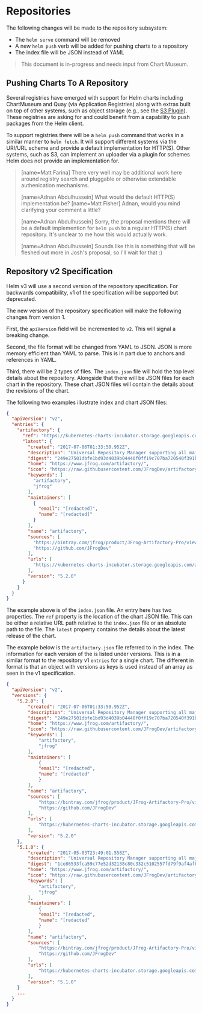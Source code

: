 # Repositories

The following changes will be made to the repository subsystem:

- The `helm serve` command will be removed
- A new `helm push` verb will be added for pushing charts to a repository
- The index file will be JSON instead of YAML

> This document is in-progress and needs input from Chart Museum.

## Pushing Charts To A Repository

Several registries have emerged with support for Helm charts including
ChartMuseum and Quay (via Application Registries) along with extras built on
top of other systems, such as object storage (e.g., see the [S3
Plugin](https://github.com/hypnoglow/helm-s3)). These registries are asking for
and could benefit from a capability to push packages from the Helm client.

To support registries there will be a `helm push` command that works in a
similar manner to `helm fetch`. It will support different systems via the
URI/URL scheme and provide a default implementation for HTTP(S). Other systems,
such as S3, can implement an uploader via a plugin for schemes Helm does not
provide an implementation for.

> [name=Matt Farina] There very well may be additional work here around
> registry search and pluggable or otherwise extendable authenication
> mechanisms.
> 
> [name=Adnan Abdulhussein] What would the default HTTP(S) implementation be?
> [name=Matt Fisher] Adnan, would you mind clarifying your comment a little?
> 
> [name=Adnan Abdulhussein] Sorry, the proposal mentions there will be a
> default implemention for `helm push` to a regular HTTP(S) chart repository.
> It's unclear to me how this would actually work.
> 
> [name=Adnan Abdulhussein] Sounds like this is something that will be fleshed
> out more in Josh's proposal, so I'll wait for that :)

## Repository v2 Specification

Helm v3 will use a second version of the repository specification. For backwards
compatibility, v1 of the specification will be supported but deprecated.

The new version of the repository specification will make the following changes
from version 1.

First, the `apiVersion` field will be incremented to `v2`. This will signal a
breaking change.

Second, the file format will be changed from YAML to JSON. JSON is more memory
efficient than YAML to parse. This is in part due to anchors and references in
YAML.

Third, there will be 2 types of files. The `index.json` file will hold the top
level details about the repository. Alongside that there will be JSON files for
each chart in the repository. These chart JSON files will contain the details
about the revisions of the chart.

The following two examples illustrate index and chart JSON files:

```json
{
  "apiVersion": "v2",
  "entries": {
    "artifactory": {
      "ref": "https://kubernetes-charts-incubator.storage.googleapis.com/artifactory.json",
      "latest": {
        "created": "2017-07-06T01:33:50.952Z",
        "description": "Universal Repository Manager supporting all major packaging formats,\nbuild tools and CI servers.",
        "digest": "249e27501dbfe1bd93d4039b04440f0ff19c707ba720540f391b5aefa3571455",
        "home": "https://www.jfrog.com/artifactory/",
        "icon": "https://raw.githubusercontent.com/JFrogDev/artifactory-dcos/master/images/jfrog_med.png",
        "keywords": [
          "artifactory",
          "jfrog"
        ],
        "maintainers": [
          {
            "email": "[redacted]",
            "name": "[redacted]"
          }
        ],
        "name": "artifactory",
        "sources": [
          "https://bintray.com/jfrog/product/JFrog-Artifactory-Pro/view",
          "https://github.com/JFrogDev"
        ],
        "urls": [
          "https://kubernetes-charts-incubator.storage.googleapis.com/artifactory-5.2.0.tgz"
        ],
        "version": "5.2.0"
      }
    }
  }
}
```

The example above is of the `index.json` file. An entry here has two properties.
The `ref` property is the location of the chart JSON file. This can be either
a relative URL path relative to the `index.json` file or an absolute path to the
file. The `latest` property contains the details about the latest release of the
chart.

The example below is the `artifactory.json` file referred to in the index. The
information for each version of the is listed under versions. This is in a similar
format to the repository v1 `entries` for a single chart. The different in format
is that an object with versions as keys is used instead of an array as seen in
the v1 specification.

```json
{
  "apiVersion": "v2",
  "versions": {
    "5.2.0": {
        "created": "2017-07-06T01:33:50.952Z",
        "description": "Universal Repository Manager supporting all major packaging formats,\nbuild tools and CI servers.",
        "digest": "249e27501dbfe1bd93d4039b04440f0ff19c707ba720540f391b5aefa3571455",
        "home": "https://www.jfrog.com/artifactory/",
        "icon": "https://raw.githubusercontent.com/JFrogDev/artifactory-dcos/master/images/jfrog_med.png",
        "keywords": [
            "artifactory",
            "jfrog"
        ],
        "maintainers": [
            {
            "email": "[redacted",
            "name": "[redacted"
            }
        ],
        "name": "artifactory",
        "sources": [
            "https://bintray.com/jfrog/product/JFrog-Artifactory-Pro/view",
            "https://github.com/JFrogDev"
        ],
        "urls": [
            "https://kubernetes-charts-incubator.storage.googleapis.com/artifactory-5.2.0.tgz"
        ],
        "version": "5.2.0"
    },
    "5.1.0": {
        "created": "2017-05-03T23:49:01.558Z",
        "description": "Universal Repository Manager supporting all major packaging formats,\nbuild tools and CI servers.",
        "digest": "1ce86533fca59c77e52d32138c80c332c5102557fd79f9af4afbbd7e93b9f105",
        "home": "https://www.jfrog.com/artifactory/",
        "icon": "https://raw.githubusercontent.com/JFrogDev/artifactory-dcos/master/images/jfrog_med.png",
        "keywords": [
            "artifactory",
            "jfrog"
        ],
        "maintainers": [
            {
            "email": "[redacted",
            "name": "[redacted"
            }
        ],
        "name": "artifactory",
        "sources": [
            "https://bintray.com/jfrog/product/JFrog-Artifactory-Pro/view",
            "https://github.com/JFrogDev"
        ],
        "urls": [
            "https://kubernetes-charts-incubator.storage.googleapis.com/artifactory-5.1.0.tgz"
        ],
        "version": "5.1.0"
    }
    ...
  }
}
```